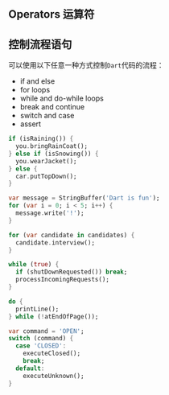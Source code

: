 ## Operators 运算符


## 控制流程语句

可以使用以下任意一种方式控制`Dart`代码的流程：

* if and else
* for loops
* while and do-while loops
* break and continue
* switch and case
* assert

```Dart
if (isRaining()) {
  you.bringRainCoat();
} else if (isSnowing()) {
  you.wearJacket();
} else {
  car.putTopDown();
}
```

```Dart
var message = StringBuffer('Dart is fun');
for (var i = 0; i < 5; i++) {
  message.write('!');
}

for (var candidate in candidates) {
  candidate.interview();
}
```

```Dart
while (true) {
  if (shutDownRequested()) break;
  processIncomingRequests();
}
```

```Dart
do {
  printLine();
} while (!atEndOfPage());
```

```Dart
var command = 'OPEN';
switch (command) {
  case 'CLOSED':
    executeClosed();
    break;
  default:
    executeUnknown();
}
```